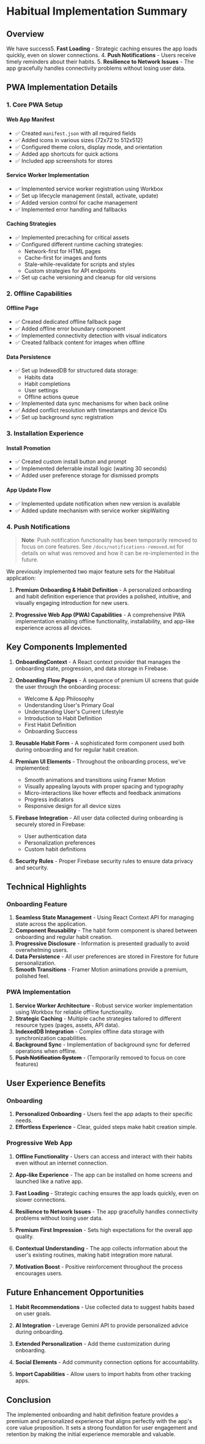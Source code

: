# Habitual Implementation Summary

## Overview

We have success5. **Fast Loading** - Strategic caching ensures the app loads quickly, even on slower connections.
4. **Push Notifications** - Users receive timely reminders about their habits.
5. **Resilience to Network Issues** - The app gracefully handles connectivity problems without losing user data.

## PWA Implementation Details

### 1. Core PWA Setup

#### Web App Manifest
- ✅ Created `manifest.json` with all required fields
- ✅ Added icons in various sizes (72x72 to 512x512)
- ✅ Configured theme colors, display mode, and orientation
- ✅ Added app shortcuts for quick actions
- ✅ Included app screenshots for stores

#### Service Worker Implementation
- ✅ Implemented service worker registration using Workbox
- ✅ Set up lifecycle management (install, activate, update)
- ✅ Added version control for cache management
- ✅ Implemented error handling and fallbacks

#### Caching Strategies
- ✅ Implemented precaching for critical assets
- ✅ Configured different runtime caching strategies:
  - Network-first for HTML pages
  - Cache-first for images and fonts
  - Stale-while-revalidate for scripts and styles
  - Custom strategies for API endpoints
- ✅ Set up cache versioning and cleanup for old versions

### 2. Offline Capabilities

#### Offline Page
- ✅ Created dedicated offline fallback page
- ✅ Added offline error boundary component
- ✅ Implemented connectivity detection with visual indicators
- ✅ Created fallback content for images when offline

#### Data Persistence
- ✅ Set up IndexedDB for structured data storage:
  - Habits data
  - Habit completions
  - User settings
  - Offline actions queue
- ✅ Implemented data sync mechanisms for when back online
- ✅ Added conflict resolution with timestamps and device IDs
- ✅ Set up background sync registration

### 3. Installation Experience

#### Install Promotion
- ✅ Created custom install button and prompt
- ✅ Implemented deferrable install logic (waiting 30 seconds)
- ✅ Added user preference storage for dismissed prompts

#### App Update Flow
- ✅ Implemented update notification when new version is available
- ✅ Added update mechanism with service worker skipWaiting

### 4. Push Notifications

> **Note**: Push notification functionality has been temporarily removed to focus on core features. See `/docs/notifications-removed.md` for details on what was removed and how it can be re-implemented in the future.

We previously implemented two major feature sets for the Habitual application:

1. **Premium Onboarding & Habit Definition** - A personalized onboarding and habit definition experience that provides a polished, intuitive, and visually engaging introduction for new users.

2. **Progressive Web App (PWA) Capabilities** - A comprehensive PWA implementation enabling offline functionality, installability, and app-like experience across all devices.

## Key Components Implemented

1. **OnboardingContext** - A React context provider that manages the onboarding state, progression, and data storage in Firebase.

2. **Onboarding Flow Pages** - A sequence of premium UI screens that guide the user through the onboarding process:
   - Welcome & App Philosophy
   - Understanding User's Primary Goal
   - Understanding User's Current Lifestyle
   - Introduction to Habit Definition
   - First Habit Definition
   - Onboarding Success

3. **Reusable Habit Form** - A sophisticated form component used both during onboarding and for regular habit creation.

4. **Premium UI Elements** - Throughout the onboarding process, we've implemented:
   - Smooth animations and transitions using Framer Motion
   - Visually appealing layouts with proper spacing and typography
   - Micro-interactions like hover effects and feedback animations
   - Progress indicators
   - Responsive design for all device sizes

5. **Firebase Integration** - All user data collected during onboarding is securely stored in Firebase:
   - User authentication data
   - Personalization preferences
   - Custom habit definitions

6. **Security Rules** - Proper Firebase security rules to ensure data privacy and security.

## Technical Highlights

### Onboarding Feature
1. **Seamless State Management** - Using React Context API for managing state across the application.
2. **Component Reusability** - The habit form component is shared between onboarding and regular habit creation.
3. **Progressive Disclosure** - Information is presented gradually to avoid overwhelming users.
4. **Data Persistence** - All user preferences are stored in Firestore for future personalization.
5. **Smooth Transitions** - Framer Motion animations provide a premium, polished feel.

### PWA Implementation
1. **Service Worker Architecture** - Robust service worker implementation using Workbox for reliable offline functionality.
2. **Strategic Caching** - Multiple cache strategies tailored to different resource types (pages, assets, API data).
3. **IndexedDB Integration** - Complex offline data storage with synchronization capabilities.
4. **Background Sync** - Implementation of background sync for deferred operations when offline.
5. ~~**Push Notification System**~~ - (Temporarily removed to focus on core features)

## User Experience Benefits

### Onboarding
1. **Personalized Onboarding** - Users feel the app adapts to their specific needs.
2. **Effortless Experience** - Clear, guided steps make habit creation simple.

### Progressive Web App
1. **Offline Functionality** - Users can access and interact with their habits even without an internet connection.
2. **App-like Experience** - The app can be installed on home screens and launched like a native app.
3. **Fast Loading** - Strategic caching ensures the app loads quickly, even on slower connections.
4. **Resilience to Network Issues** - The app gracefully handles connectivity problems without losing user data.

3. **Premium First Impression** - Sets high expectations for the overall app quality.

4. **Contextual Understanding** - The app collects information about the user's existing routines, making habit integration more natural.

5. **Motivation Boost** - Positive reinforcement throughout the process encourages users.

## Future Enhancement Opportunities

1. **Habit Recommendations** - Use collected data to suggest habits based on user goals.

2. **AI Integration** - Leverage Gemini API to provide personalized advice during onboarding.

3. **Extended Personalization** - Add theme customization during onboarding.

4. **Social Elements** - Add community connection options for accountability.

5. **Import Capabilities** - Allow users to import habits from other tracking apps.

## Conclusion

The implemented onboarding and habit definition feature provides a premium and personalized experience that aligns perfectly with the app's core value proposition. It sets a strong foundation for user engagement and retention by making the initial experience memorable and valuable.
